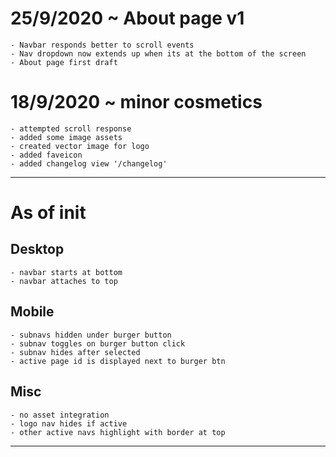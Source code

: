 # 25/9/2020 ~ About page v1
	- Navbar responds better to scroll events
	- Nav dropdown now extends up when its at the bottom of the screen
	- About page first draft

# 18/9/2020 ~ minor cosmetics
	- attempted scroll response
	- added some image assets
	- created vector image for logo
	- added faveicon
	- added changelog view '/changelog'

-------

# As of init
## Desktop
	- navbar starts at bottom
	- navbar attaches to top

## Mobile
	- subnavs hidden under burger button
	- subnav toggles on burger button click
	- subnav hides after selected
	- active page id is displayed next to burger btn

## Misc
	- no asset integration
	- logo nav hides if active
	- other active navs highlight with border at top

----------

